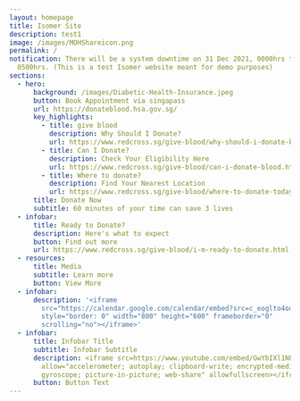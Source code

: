 ```yaml
---
layout: homepage
title: Isomer Site
description: test1
image: /images/MOHShareicon.png
permalink: /
notification: There will be a system downtime on 31 Dec 2021, 0000hrs to
  0500hrs. (This is a test Isomer website meant for demo purposes)
sections:
  - hero:
      background: /images/Diabetic-Health-Insurance.jpeg
      button: Book Appointment via singapass
      url: https://donateblood.hsa.gov.sg/
      key_highlights:
        - title: give blood
          description: Why Should I Donate?
          url: https://www.redcross.sg/give-blood/why-should-i-donate-blood.html
        - title: Can I Donate?
          description: Check Your Eligibility Here
          url: https://www.redcross.sg/give-blood/can-i-donate-blood.html
        - title: Where to donate?
          description: Find Your Nearest Location
          url: https://www.redcross.sg/give-blood/where-to-donate-today.html
      title: Donate Now
      subtitle: 60 minutes of your time can save 3 lives
  - infobar:
      title: Ready to Donate?
      description: Here's what to expect
      button: Find out more
      url: https://www.redcross.sg/give-blood/i-m-ready-to-donate.html
  - resources:
      title: Media
      subtitle: Learn more
      button: View More
  - infobar:
      description: '<iframe
        src="https://calendar.google.com/calendar/embed?src=c_eoglto4ou3h4ocarcgt48420qc%40group.calendar.google.com&ctz=Asia%2FSingapore"
        style="border: 0" width="800" height="600" frameborder="0"
        scrolling="no"></iframe>'
  - infobar:
      title: Infobar Title
      subtitle: Infobar Subtitle
      description: <iframe src=https://www.youtube.com/embed/GwYbIXl1NPI
        allow="accelerometer; autoplay; clipboard-write; encrypted-media;
        gyroscope; picture-in-picture; web-share" allowfullscreen></iframe>
      button: Button Text
---
```

